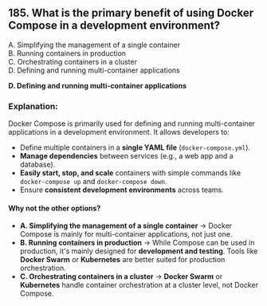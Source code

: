 ## 185. What is the primary benefit of using Docker Compose in a development environment?
A. Simplifying the management of a single container  
B. Running containers in production  
C. Orchestrating containers in a cluster  
D. Defining and running multi-container applications  

**D. Defining and running multi-container applications**  

### Explanation:  
Docker Compose is primarily used for defining and running multi-container applications in a development environment. It allows developers to:  
- Define multiple containers in a **single YAML file** (`docker-compose.yml`).  
- **Manage dependencies** between services (e.g., a web app and a database).  
- **Easily start, stop, and scale** containers with simple commands like `docker-compose up` and `docker-compose down`.  
- Ensure **consistent development environments** across teams.  

#### Why not the other options?  
- **A. Simplifying the management of a single container** → Docker Compose is mainly for multi-container applications, not just one.  
- **B. Running containers in production** → While Compose can be used in production, it's mainly designed for **development and testing**. Tools like **Docker Swarm** or **Kubernetes** are better suited for production orchestration.  
- **C. Orchestrating containers in a cluster** → **Docker Swarm** or **Kubernetes** handle container orchestration at a cluster level, not Docker Compose.
